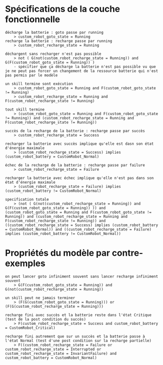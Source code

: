 
# Spécifications de la couche fonctionnelle

    décharge la batterie : goto passe par running
        > custom_robot_goto_state = Running
    recharge la batterie : recharge passe par running
        > custom_robot_recharge_state = Running

    déchargent sans recharger n'est pas possible
        > not ( G(not(custom_robot_recharge_state = Running)) and G(F(custom_robot_goto_state = Running)) )
        - spécifier que ça décharge la batterie n'est pas possible vu que je ne peut pas forcer un changement de la ressource batterie qui n'est pas permis par le modèle

    un skill termine sont exécution
        > custom_robot_goto_state = Running and F(custom_robot_goto_state != Running)
        > custom_robot_recharge_state = Running and F(custom_robot_recharge_state != Running)

    tout skill termine
        > (custom_robot_goto_state = Running and F(custom_robot_goto_state != Running)) and (custom_robot_recharge_state = Running and F(custom_robot_recharge_state != Running))
    
    succès de la recharge de la batterie : recharge passe par succès
        > custom_robot_recharge_state = Success

    recharger la batterie avec succès implique qu'elle est dasn son état d'énergie maximale
        > (custom_robot_recharge_state = Success) implies (custom_robot_battery = CustomRobot_Normal)

    échec de la recharge de la batterie : recharge passe par failure
        > custom_robot_recharge_state = Failure

    recharger la batterie avec échec implique qu'elle n'est pas dans son état d'énergie maximale
        > (custom_robot_recharge_state = Failure) implies (custom_robot_battery != CustomRobot_Normal)
    
    specification totale
        > (not ( G(not(custom_robot_recharge_state = Running)) and G(F(custom_robot_goto_state = Running)) )) and (custom_robot_goto_state = Running and F(custom_robot_goto_state != Running)) and (custom_robot_recharge_state = Running and F(custom_robot_recharge_state != Running)) and ((custom_robot_recharge_state = Success) implies (custom_robot_battery = CustomRobot_Normal)) and ((custom_robot_recharge_state = Failure) implies (custom_robot_battery != CustomRobot_Normal))


# Propriétés du modèle par contre-exemples

    on peut lancer goto infiniment souvent sans lancer recharge infiniment souvent
        > G(F(custom_robot_goto_state = Running)) and G(not(custom_robot_recharge_state = Running))
    
    un skill peut ne jamais terminer
        > (F(G(custom_robot_goto_state = Running))) or (F(G(custom_robot_recharge_state = Running)))
    
    recharge fini avec succès et la batterie reste dans l'état Critique (test de la post condition du succès)
        > F(custom_robot_recharge_state = Success and custom_robot_battery = CustomRobot_Critical)

    recharge fini autrement que sur un succès et la batterie passe à l'état Normal (test d'une post condition sur la recharge partielle)
        > F((custom_robot_recharge_state = Failure or custom_robot_recharge_state = Interrupted or custom_robot_recharge_state = InvariantFailure) and custom_robot_battery = CustomRobot_Normal)